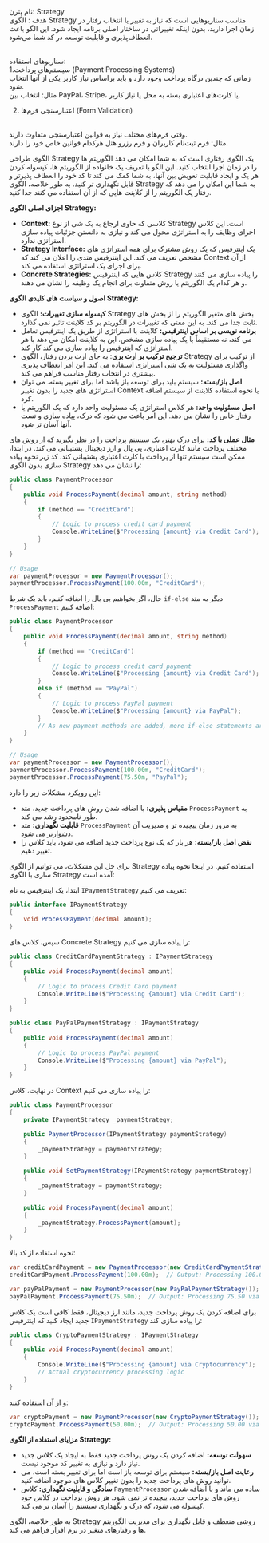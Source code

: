 نام پترن: Strategy
<br>
هدف : الگوی Strategy مناسب سناریوهایی است که نیاز به تغییر یا انتخاب رفتار در زمان اجرا دارید، بدون اینکه تغییراتی در ساختار اصلی برنامه ایجاد شود. این الگو باعث انعطاف‌پذیری و قابلیت توسعه در کد شما می‌شود.

<br>
سناریوهای استفاده:
<br>
1.سیستم‌های پرداخت (Payment Processing Systems)
<br>
زمانی که چندین درگاه پرداخت وجود دارد و باید براساس نیاز کاربر یکی از آنها انتخاب شود.
<br>
مثال: انتخاب بین PayPal، Stripe، یا کارت‌های اعتباری بسته به محل یا نیاز کاربر.
<br>

2. اعتبارسنجی فرم‌ها (Form Validation)
<br>
وقتی فرم‌های مختلف نیاز به قوانین اعتبارسنجی متفاوت دارند.
<br>
مثال: فرم ثبت‌نام کاربران و فرم رزرو هتل هرکدام قوانین خاص خود را دارند.
<br>




الگوی طراحی Strategy یک الگوی رفتاری است که به شما امکان می دهد الگوریتم ها را در زمان اجرا انتخاب کنید. این الگو با تعریف یک خانواده از الگوریتم ها، کپسوله کردن هر یک و ایجاد قابلیت تعویض بین آنها، به شما کمک می کند تا کد خود را انعطاف پذیرتر و قابل نگهداری تر کنید. به طور خلاصه، الگوی Strategy به شما این امکان را می دهد که رفتار یک الگوریتم را از کلاینت هایی که از آن استفاده می کنند جدا کنید.

**اجزای اصلی الگوی Strategy:**

*   **Context:** کلاسی که حاوی ارجاع به یک شی از نوع Strategy است. این کلاس اجرای وظایف را به استراتژی محول می کند و نیازی به دانستن جزئیات پیاده سازی استراتژی ندارد.
*   **Strategy Interface:** یک اینترفیس که یک روش مشترک برای همه استراتژی های مشخص تعریف می کند. این اینترفیس متدی را اعلان می کند که Context از آن برای اجرای یک استراتژی استفاده می کند.
*   **Concrete Strategies:** کلاس هایی که اینترفیس Strategy را پیاده سازی می کنند و هر کدام یک الگوریتم یا روش متفاوت برای انجام یک وظیفه را نشان می دهند.

**اصول و سیاست های کلیدی الگوی Strategy:**

*   **کپسوله سازی تغییرات:** الگوی Strategy بخش های متغیر الگوریتم را از بخش های ثابت جدا می کند. به این معنی که تغییرات در الگوریتم بر کد کلاینت تاثیر نمی گذارد.
*   **برنامه نویسی بر اساس اینترفیس:** کلاینت با استراتژی از طریق یک اینترفیس تعامل می کند، نه مستقیماً با یک پیاده سازی مشخص. این به کلاینت امکان می دهد با هر استراتژی که اینترفیس را پیاده سازی می کند کار کند.
*  **ترجیح ترکیب بر ارث بری**: به جای ارث بردن رفتار، الگوی Strategy از ترکیب برای واگذاری مسئولیت به یک شی استراتژی استفاده می کند. این امر انعطاف پذیری بیشتری در انتخاب رفتار مناسب فراهم می کند.
*   **اصل باز/بسته:** سیستم باید برای توسعه باز باشد اما برای تغییر بسته. می توان استراتژی های جدید را بدون تغییر Context یا نحوه استفاده کلاینت از سیستم اضافه کرد.
*   **اصل مسئولیت واحد:** هر کلاس استراتژی یک مسئولیت واحد دارد که یک الگوریتم یا رفتار خاص را نشان می دهد. این امر باعث می شود که درک، پیاده سازی و تست آنها آسان تر شود.

**مثال عملی با کد:**
برای درک بهتر، یک سیستم پرداخت را در نظر بگیرید که از روش های مختلف پرداخت مانند کارت اعتباری، پی پال و ارز دیجیتال پشتیبانی می کند. در ابتدا، ممکن است سیستم تنها از پرداخت با کارت اعتباری پشتیبانی کند. کد زیر نحوه پیاده سازی بدون الگوی Strategy را نشان می دهد:

```csharp
public class PaymentProcessor
{
    public void ProcessPayment(decimal amount, string method)
    {
        if (method == "CreditCard")
        {
            // Logic to process credit card payment
            Console.WriteLine($"Processing {amount} via Credit Card");
        }
    }
}

// Usage
var paymentProcessor = new PaymentProcessor();
paymentProcessor.ProcessPayment(100.00m, "CreditCard");
```

حال، اگر بخواهیم پی پال را اضافه کنیم، باید یک شرط `if-else` دیگر به متد `ProcessPayment` اضافه کنیم:

```csharp
public class PaymentProcessor
{
    public void ProcessPayment(decimal amount, string method)
    {
        if (method == "CreditCard")
        {
            // Logic to process credit card payment
            Console.WriteLine($"Processing {amount} via Credit Card");
        }
        else if (method == "PayPal")
        {
            // Logic to process PayPal payment
            Console.WriteLine($"Processing {amount} via PayPal");
        }
        // As new payment methods are added, more if-else statements are added here
    }
}

// Usage
var paymentProcessor = new PaymentProcessor();
paymentProcessor.ProcessPayment(100.00m, "CreditCard");
paymentProcessor.ProcessPayment(75.50m, "PayPal");
```

این رویکرد مشکلات زیر را دارد:

*   **مقیاس پذیری:** با اضافه شدن روش های پرداخت جدید، متد `ProcessPayment` به طور نامحدود رشد می کند.
*   **قابلیت نگهداری:** متد `ProcessPayment` به مرور زمان پیچیده تر و مدیریت آن دشوارتر می شود.
*   **نقض اصل باز/بسته:** هر بار که یک نوع پرداخت جدید اضافه می شود، باید کلاس را تغییر دهیم.

برای حل این مشکلات، می توانیم از الگوی Strategy استفاده کنیم. در اینجا نحوه پیاده سازی با الگوی Strategy آمده است:

ابتدا، یک اینترفیس به نام `IPaymentStrategy` تعریف می کنیم:

```csharp
public interface IPaymentStrategy
{
    void ProcessPayment(decimal amount);
}
```

سپس، کلاس های Concrete Strategy را پیاده سازی می کنیم:

```csharp
public class CreditCardPaymentStrategy : IPaymentStrategy
{
    public void ProcessPayment(decimal amount)
    {
        // Logic to process Credit Card payment
        Console.WriteLine($"Processing {amount} via Credit Card");
    }
}

public class PayPalPaymentStrategy : IPaymentStrategy
{
    public void ProcessPayment(decimal amount)
    {
        // Logic to process PayPal payment
        Console.WriteLine($"Processing {amount} via PayPal");
    }
}
```

در نهایت، کلاس Context را پیاده سازی می کنیم:

```csharp
public class PaymentProcessor
{
    private IPaymentStrategy _paymentStrategy;

    public PaymentProcessor(IPaymentStrategy paymentStrategy)
    {
        _paymentStrategy = paymentStrategy;
    }

    public void SetPaymentStrategy(IPaymentStrategy paymentStrategy)
    {
        _paymentStrategy = paymentStrategy;
    }

    public void ProcessPayment(decimal amount)
    {
        _paymentStrategy.ProcessPayment(amount);
    }
}
```

نحوه استفاده از کد بالا:

```csharp
var creditCardPayment = new PaymentProcessor(new CreditCardPaymentStrategy());
creditCardPayment.ProcessPayment(100.00m);  // Output: Processing 100.00 via Credit Card

var payPalPayment = new PaymentProcessor(new PayPalPaymentStrategy());
payPalPayment.ProcessPayment(75.50m);  // Output: Processing 75.50 via PayPal
```

برای اضافه کردن یک روش پرداخت جدید، مانند ارز دیجیتال، فقط کافی است یک کلاس جدید ایجاد کنید که اینترفیس `IPaymentStrategy` را پیاده سازی کند:

```csharp
public class CryptoPaymentStrategy : IPaymentStrategy
{
    public void ProcessPayment(decimal amount)
    {
        Console.WriteLine($"Processing {amount} via Cryptocurrency");
        // Actual cryptocurrency processing logic
    }
}
```

و از آن استفاده کنید:
```csharp
var cryptoPayment = new PaymentProcessor(new CryptoPaymentStrategy());
cryptoPayment.ProcessPayment(50.00m);  // Output: Processing 50.00 via Cryptocurrency
```

**مزایای استفاده از الگوی Strategy:**

*   **سهولت توسعه:** اضافه کردن یک روش پرداخت جدید فقط به ایجاد یک کلاس جدید نیاز دارد و نیازی به تغییر کد موجود نیست.
*   **رعایت اصل باز/بسته:** سیستم برای توسعه باز است اما برای تغییر بسته است. می توانید روش های پرداخت جدید را بدون تغییر کلاس های موجود اضافه کنید.
*   **سادگی و قابلیت نگهداری:** کلاس `PaymentProcessor` ساده می ماند و با اضافه شدن روش های پرداخت جدید، پیچیده تر نمی شود. هر روش پرداخت در کلاس خود کپسوله می شود، که درک و نگهداری سیستم را آسان تر می کند.

به طور خلاصه، الگوی Strategy روشی منعطف و قابل نگهداری برای مدیریت الگوریتم ها و رفتارهای متغیر در نرم افزار فراهم می کند.

